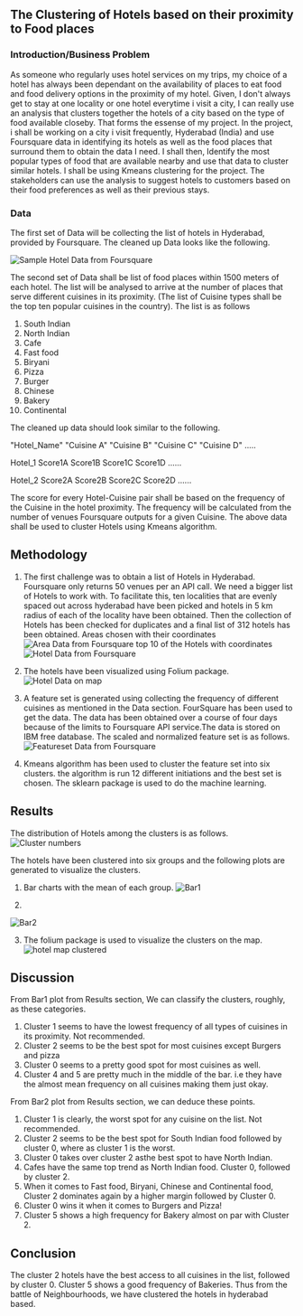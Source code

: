 ## The Clustering of Hotels based on their proximity to Food places
### Introduction/Business Problem
As someone who regularly uses hotel services on my trips, my choice of a hotel has always been dependant on the availability of places to eat food and food delivery options in the proximity of my hotel. Given, I don't always get to stay at one locality or one hotel everytime i visit a city, I can really use an analysis that clusters together the hotels of a city based on the type of food available closeby. That forms the essense of my project. 
In the project, i shall be working on a city i visit frequently, Hyderabad (India) and use Foursquare data in identifying its hotels as well as the food places that surround them to obtain the data I need. I shall then, Identify the most popular types of food that are available nearby and use that data to cluster similar hotels. I shall be using Kmeans clustering for the project.
The stakeholders can use the analysis to suggest hotels to customers based on their food preferences as well as their previous stays.
### Data
The first set of Data will be collecting the list of hotels in Hyderabad, provided by Foursquare. The cleaned up Data looks like the following. 

![Sample Hotel Data from Foursquare](https://github.com/BDineshBharadwaj/IBM_Course/blob/master/DataHotel.PNG)

The second set of Data shall be list of food places within 1500 meters of each hotel. The list will be analysed to arrive at the number of places that serve different cuisines in its proximity. (The list of Cuisine types shall be the top ten popular cuisines in the country).
The list is as follows
1. South Indian
2. North Indian
3. Cafe
4. Fast food
5. Biryani
6. Pizza
7. Burger
8. Chinese
9. Bakery
10. Continental


The cleaned up data should look similar to the following.

"Hotel_Name"     "Cuisine A"     "Cuisine B"     "Cuisine C"     "Cuisine D" .....

   Hotel_1         Score1A         Score1B         Score1C         Score1D  ......

   Hotel_2         Score2A         Score2B         Score2C         Score2D  ......
   
The score for every Hotel-Cuisine pair shall be based on the frequency of the Cuisine in the hotel proximity. The  frequency will be calculated from the number of venues Foursquare outputs for a given Cuisine.
The above data shall be used to cluster Hotels using Kmeans algorithm.
## Methodology
1. The first challenge was to obtain a list of Hotels in Hyderabad. Foursquare only returns 50 venues per an API call. We need a bigger list of Hotels to work with. To facilitate this, ten localities that are evenly spaced out across hyderabad have been picked and hotels in 5 km radius of each of the locality have been obtained. Then the collection of Hotels has been checked for duplicates and a final list of 312 hotels has been obtained.
Areas chosen with their coordinates
![Area Data from Foursquare](https://github.com/BDineshBharadwaj/IBM_Course/blob/master/Areas.PNG)
top 10 of the Hotels with coordinates 
![Hotel Data from Foursquare](https://github.com/BDineshBharadwaj/IBM_Course/blob/master/Hotels.PNG)

2. The hotels have been visualized using Folium package.
![Hotel Data on map](https://github.com/BDineshBharadwaj/IBM_Course/blob/master/Map.PNG)

3. A feature set is generated using collecting the frequency of different cuisines as mentioned in the Data section. FourSquare has been used to get the data. The data has been obtained over a course of four days because of the limits to Foursquare API service.The data is stored on IBM free database. The scaled and normalized feature set is as follows.
![Featureset Data from Foursquare](https://github.com/BDineshBharadwaj/IBM_Course/blob/master/Featureset.PNG)

4. Kmeans algorithm has been used to cluster the feature set into six clusters. the algorithm is run 12 different initiations and the best set is chosen. The sklearn package is used to do the machine learning.

## Results
The distribution of Hotels among the clusters is as follows.
![Cluster numbers]()

The hotels have been clustered into six groups and the following plots are generated to visualize the clusters.
1. Bar charts with the mean of each group.
![Bar1](https://github.com/BDineshBharadwaj/IBM_Course/blob/master/Bar1.PNG)

2.
![Bar2](https://github.com/BDineshBharadwaj/IBM_Course/blob/master/Bar1.PNG)

3. The folium package is used to visualize the clusters on the map.
![hotel map clustered](https://github.com/BDineshBharadwaj/IBM_Course/blob/master/MapCluster.PNG)
 
## Discussion
From Bar1 plot from Results section, We can classify the clusters, roughly, as these categories.
1. Cluster 1 seems to have the lowest frequency of all types of cuisines in its proximity. Not recommended.
2. Cluster 2 seems to be the best spot for most cuisines except Burgers and pizza
3. Cluster 0 seems to a pretty good spot for most cuisines as well.
4. Cluster 4 and 5 are pretty much in the middle of the bar. i.e they have the almost mean frequency on all cuisines making them just okay.

From Bar2 plot from Results section, we can deduce these points.
1. Cluster 1 is clearly, the worst spot for any cuisine on the list. Not recommended.
2. Cluster 2 seems to be the best spot for South Indian food followed by cluster 0, where as cluster 1 is the worst.
3. Cluster 0 takes over cluster 2 asthe best spot to have North Indian.
4. Cafes have the same top trend as North Indian food. Cluster 0, followed by cluster 2.
5. When it comes to Fast food, Biryani, Chinese and Continental food, Cluster 2 dominates again by a higher margin followed by Cluster 0.
6. Cluster 0 wins it when it comes to Burgers and Pizza! 
7. Cluster 5 shows a high frequency for Bakery almost on par with Cluster 2.

## Conclusion
The cluster 2 hotels have the best access to all cuisines in the list, followed by cluster 0. Cluster 5 shows a good frequency of Bakeries. Thus from the battle of Neighbourhoods, we have clustered the hotels in hyderabad based.
